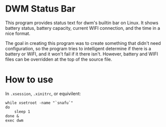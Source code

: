 # DWM Status Bar

This program provides status text for dwm's builtin bar on Linux. It shows battery status, battery capacity, current WIFI connection, and the time in a nice format. 

The goal in creating this program was to create something that didn't need configuration, so the program tries to intelligent determine if there is a battery or WiFI, and it won't fail if it there isn't. However, battery and WIFI files can be overridden at the top of the source file. 

# How to use

In `.xsession`, `.xinitrc`, or equivilent:

```
while xsetroot -name "`snafu`"
do
    sleep 1
done &
exec dwm
```
